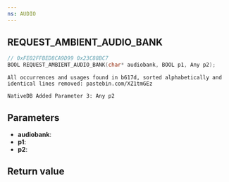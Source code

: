 ```yaml
---
ns: AUDIO
---
```

## REQUEST_AMBIENT_AUDIO_BANK

```c
// 0xFE02FFBED8CA9D99 0x23C88BC7
BOOL REQUEST_AMBIENT_AUDIO_BANK(char* audiobank, BOOL p1, Any p2);
```

```
All occurrences and usages found in b617d, sorted alphabetically and identical lines removed: pastebin.com/XZ1tmGEz
```

```
NativeDB Added Parameter 3: Any p2
```

## Parameters
* **audiobank**: 
* **p1**: 
* **p2**:

## Return value
